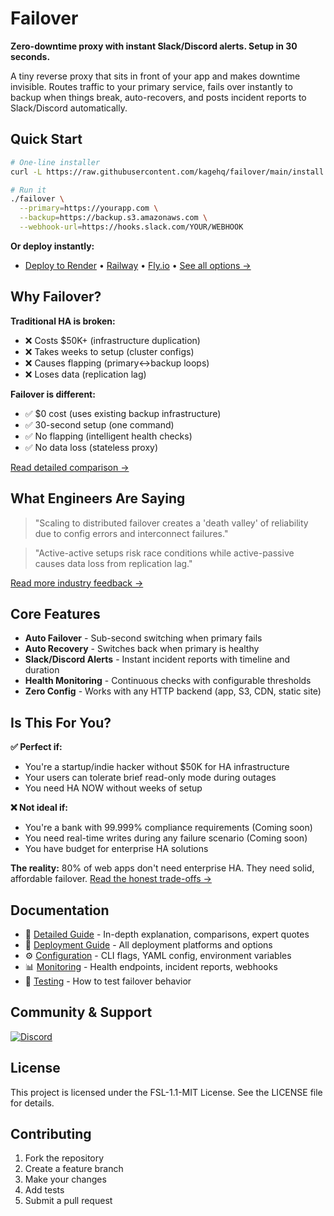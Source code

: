 # Failover

**Zero-downtime proxy with instant Slack/Discord alerts. Setup in 30 seconds.**

A tiny reverse proxy that sits in front of your app and makes downtime invisible. Routes traffic to your primary service, fails over instantly to backup when things break, auto-recovers, and posts incident reports to Slack/Discord automatically.

## Quick Start

```bash
# One-line installer
curl -L https://raw.githubusercontent.com/kagehq/failover/main/install.sh | bash

# Run it
./failover \
  --primary=https://yourapp.com \
  --backup=https://backup.s3.amazonaws.com \
  --webhook-url=https://hooks.slack.com/YOUR/WEBHOOK
```

**Or deploy instantly:**
- [Deploy to Render](https://render.com/deploy) • [Railway](deploy/railway.toml) • [Fly.io](deploy/fly.toml) • [See all options →](deploy/DEPLOY.md)

## Why Failover?

**Traditional HA is broken:**
- ❌ Costs $50K+ (infrastructure duplication)
- ❌ Takes weeks to setup (cluster configs)
- ❌ Causes flapping (primary↔backup loops)
- ❌ Loses data (replication lag)

**Failover is different:**
- ✅ $0 cost (uses existing backup infrastructure)
- ✅ 30-second setup (one command)
- ✅ No flapping (intelligent health checks)
- ✅ No data loss (stateless proxy)

[Read detailed comparison →](DETAILED.md#comparison)

## What Engineers Are Saying

> "Scaling to distributed failover creates a 'death valley' of reliability due to config errors and interconnect failures."  

> "Active-active setups risk race conditions while active-passive causes data loss from replication lag."  

[Read more industry feedback →](DETAILED.md#what-engineers-are-saying)

## Core Features

- **Auto Failover** - Sub-second switching when primary fails
- **Auto Recovery** - Switches back when primary is healthy  
- **Slack/Discord Alerts** - Instant incident reports with timeline and duration
- **Health Monitoring** - Continuous checks with configurable thresholds
- **Zero Config** - Works with any HTTP backend (app, S3, CDN, static site)

## Is This For You?

**✅ Perfect if:**
- You're a startup/indie hacker without $50K for HA infrastructure
- Your users can tolerate brief read-only mode during outages
- You need HA NOW without weeks of setup

**❌ Not ideal if:**
- You're a bank with 99.999% compliance requirements (Coming soon)
- You need real-time writes during any failure scenario (Coming soon)
- You have budget for enterprise HA solutions

**The reality:** 80% of web apps don't need enterprise HA. They need solid, affordable failover. [Read the honest trade-offs →](DETAILED.md#trade-offs)

## Documentation

- 📖 [Detailed Guide](DETAILED.md) - In-depth explanation, comparisons, expert quotes
- 🚀 [Deployment Guide](deploy/DEPLOY.md) - All deployment platforms and options
- ⚙️ [Configuration](DETAILED.md#configuration) - CLI flags, YAML config, environment variables
- 📊 [Monitoring](DETAILED.md#monitoring) - Health endpoints, incident reports, webhooks
- 🧪 [Testing](DETAILED.md#testing) - How to test failover behavior

## Community & Support

[![Discord](https://img.shields.io/badge/Discord-Join%20our%20community-7289DA?style=for-the-badge&logo=discord&logoColor=white)](https://discord.gg/KqdBcqRk5E)

## License

This project is licensed under the FSL-1.1-MIT License. See the LICENSE file for details.

## Contributing

1. Fork the repository
2. Create a feature branch
3. Make your changes
4. Add tests
5. Submit a pull request

